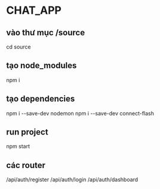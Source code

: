 # CHAT_APP
## vào thư mục /source
cd source
## tạo node_modules
npm i
## tạo dependencies
npm i --save-dev nodemon
npm i --save-dev connect-flash
## run project
npm start
## các router
 /api/auth/register
 /api/auth/login
 /api/auth/dashboard